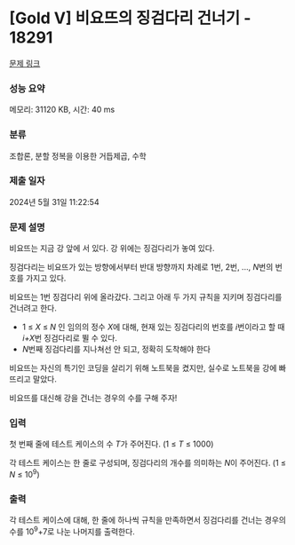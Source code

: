 # [Gold V] 비요뜨의 징검다리 건너기 - 18291 

[문제 링크](https://www.acmicpc.net/problem/18291) 

### 성능 요약

메모리: 31120 KB, 시간: 40 ms

### 분류

조합론, 분할 정복을 이용한 거듭제곱, 수학

### 제출 일자

2024년 5월 31일 11:22:54

### 문제 설명

<p>비요뜨는 지금 강 앞에 서 있다. 강 위에는 징검다리가 놓여 있다.</p>

<p>징검다리는 비요뜨가 있는 방향에서부터 반대 방향까지 차례로 1번, 2번, ..., <em>N</em>번의 번호를 가지고 있다.</p>

<p>비요뜨는 1번 징검다리 위에 올라갔다. 그리고 아래 두 가지 규칙을 지키며 징검다리를 건너려고 한다.</p>

<ul>
	<li>1 ≤ <em>X</em> ≤ <em>N</em> 인 임의의 정수 <em>X</em>에 대해, 현재 있는 징검다리의 번호를 <em>i</em>번이라고 할 때 <em>i+X</em>번 징검다리로 뛸 수 있다.</li>
	<li><em>N</em>번째 징검다리를 지나쳐선 안 되고, 정확히 도착해야 한다</li>
</ul>

<p>비요뜨는 자신의 특기인 코딩을 살리기 위해 노트북을 켰지만, 실수로 노트북을 강에 빠뜨리고 말았다.</p>

<p>비요뜨를 대신해 강을 건너는 경우의 수를 구해 주자!</p>

### 입력 

 <p>첫 번째 줄에 테스트 케이스의 수 <em>T</em>가 주어진다. (1 ≤ <em>T</em> ≤ 1000)</p>

<p>각 테스트 케이스는 한 줄로 구성되며, 징검다리의 개수를 의미하는 <em>N</em>이 주어진다. (1 ≤ <em>N</em> ≤ 10<sup>9</sup>)</p>

### 출력 

 <p>각 테스트 케이스에 대해, 한 줄에 하나씩 규칙을 만족하면서 징검다리를 건너는 경우의 수를 10<sup>9</sup>+7로 나눈 나머지를 출력한다.</p>

